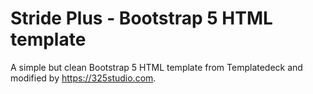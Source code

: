 # Stride Plus - Bootstrap 5 HTML template
A simple but clean Bootstrap 5 HTML template from Templatedeck and modified by https://325studio.com.
